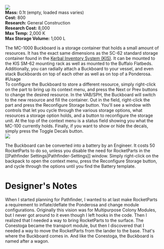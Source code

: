 ![](https://github.com/Angel-125/Pathfinder/wiki/Buckboard.jpg)  
**Mass:** 0.1t (empty, loaded mass varies)  
**Cost:** 800  
**Research:** General Construction  
**Research Cost:** 8,000  
**Max Temp:** 2,000 K  
**Max Storage Volume:** 1,000 L  

The MC-1000 Buckboard is a storage container that holds a small amount of resources. It has the exact same dimensions as the SC-62 standard storage container found in the [Kerbal Inventory System (KIS)](http://forum.kerbalspaceprogram.com/threads/113111-1-0-4-Kerbal-Inventory-System-%28KIS%29-1-2-2). It can be mounted to the KIS SM-62 mounting rack as well as mounted to the Buffalo Flatbeds. Additionally, you can radially attach a Buckboard to your vessel, and even stack Buckboards on top of each other as well as on top of a Ponderosa.
#Usage  
To configure the Buckboard to store a different resource, simply right-click on the part to bring up its context menu, and press the Next or Prev buttons to change the desired resource. In the VAB/SPH, the Buckboard will switch to the new resource and fill the container. Out in the field, right-click the part and press the Reconfigure Storage button. You'll see a window with controls that let you cycle through the various storage options, what resources a storage option holds, and a button to reconfigure the storage unit. At the top of the context menu is a status field showing you what the MC-100 currently holds. Finally, if you want to show or hide the decals, simply press the Toggle Decals button.  
![](https://github.com/Angel-125/Pathfinder/wiki/BuckboardUsage.jpg)  

The Buckboard can be converted into a battery by an Engineer. It costs 50 RocketParts to do so, unless you disable the need for RocketParts in the [[Pathfinder Settings|Pathfinder-Settings]] window. Simply right-click on the backpack to open the context menu, press the Reconfigure Storage button, and cycle through the options until you find the Battery template.
# Designer's Notes  
When I started planning for Pathfinder, I wanted to at last make RocketParts a requirement to inflate/deflate the Ponderosa and change module configurations. Originally this vision was for Multipurpose Colony Modules, but I never got around to it even though I left hooks in the code. Then I realized that I needed a way to bring RocketParts to the surface. The Conestoga became the transport module, but then I discovered that I needed a way to move the RocketParts from the lander to the base. That's where the Buckboard comes in. And like the Conestoga, the Buckboard is named after a wagon.